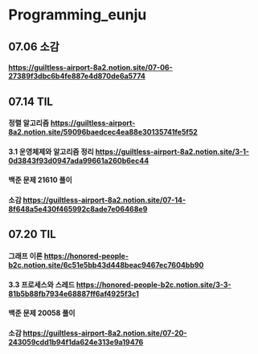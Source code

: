 # Programming_eunju

## 07.06 소감
#### https://guiltless-airport-8a2.notion.site/07-06-27389f3dbc6b4fe887e4d870de6a5774

## 07.14 TIL
#### 정렬 알고리즘 https://guiltless-airport-8a2.notion.site/59096baedcec4ea88e30135741fe5f52
#### 3.1 운영체제와 알고리즘 정리 https://guiltless-airport-8a2.notion.site/3-1-0d3843f93d0947ada99661a260b6ec44
#### 백준 문제 21610 풀이
#### 소감 https://guiltless-airport-8a2.notion.site/07-14-8f648a5e430f465992c8ade7e06468e9


## 07.20 TIL
#### 그래프 이론 https://honored-people-b2c.notion.site/6c51e5bb43d448beac9467ec7604bb90
#### 3.3 프로세스와 스레드 https://honored-people-b2c.notion.site/3-3-81b5b88fb7934e68887ff6af4925f3c1
#### 백준 문제 20058 풀이
#### 소감 https://guiltless-airport-8a2.notion.site/07-20-243059cdd1b94f1da624e313e9a19476

